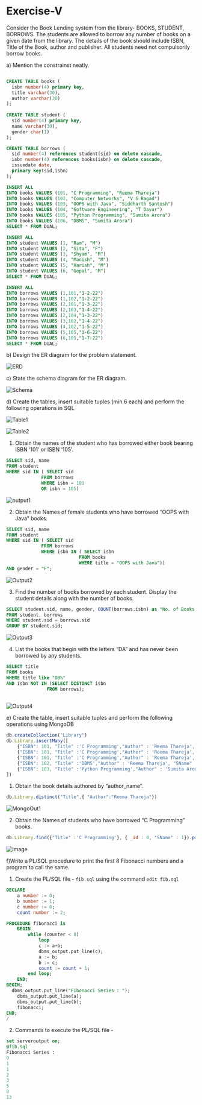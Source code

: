 # Exercise-V
Consider the Book Lending system from the library- BOOKS, STUDENT, BORROWS. The students are allowed to borrow any number of books on a given date from the library. The details of the book should include ISBN, Title of the Book, author and publisher. All students need not compulsorily borrow books. 

a) Mention the constrainst neatly.

```sql

CREATE TABLE books (
  isbn number(4) primary key,
  title varchar(30),
  author varchar(30)
);
  
CREATE TABLE student (
  sid number(4) primary key,
  name varchar(30),
  gender char(1)
);

CREATE TABLE borrows (
  sid number(4) references student(sid) on delete cascade,
  isbn number(4) references books(isbn) on delete cascade,
  issuedate date,
  primary key(sid,isbn)
);

INSERT ALL
INTO books VALUES (101, "C Programming", "Reema Thareja")
INTO books VALUES (102, "Computer Networks", "V S Bagad")
INTO books VALUES (103, "OOPS with Java", "Siddharth Santosh")
INTO books VALUES (104, "Software Engineering", "T Dayar")
INTO books VALUES (105, "Python Programming", "Sumita Arora")
INTO books VALUES (106, "DBMS", "Sumita Arora")
SELECT * FROM DUAL;

INSERT ALL 
INTO student VALUES (1, "Ram", "M")
INTO student VALUES (2, "Sita", "F")
INTO student VALUES (3, "Shyam", "M")
INTO student VALUES (4, "Manish", "M")
INTO student VALUES (5, "Harish", "M")
INTO student VALUES (6, "Gopal", "M")
SELECT * FROM DUAL;

INSERT ALL
INTO borrows VALUES (1,101,"1-2-22")
INTO borrows VALUES (1,102,"1-2-22")
INTO borrows VALUES (2,101,"1-3-22")
INTO borrows VALUES (2,103,"1-4-22")
INTO borrows VALUES (2,104,"1-3-22")
INTO borrows VALUES (3,102,"1-4-22")
INTO borrows VALUES (4,102,"1-5-22")
INTO borrows VALUES (5,105,"1-6-22")
INTO borrows VALUES (6,105,"1-7-22")
SELECT * FROM DUAL;


```



b) Design the ER diagram for the problem statement.

![ERD](https://user-images.githubusercontent.com/67141217/213426940-11f06ca8-aabe-4e3f-9377-759649af449b.png)

c) State the schema diagram for the ER diagram. 

![Schema](https://user-images.githubusercontent.com/67141217/213427737-f6baf512-48c8-4cbe-b6b3-a1cb93cccea2.png)

d) Create the tables, insert suitable tuples (min 6 each) and perform the following operations in SQL

![Table1](https://user-images.githubusercontent.com/67141217/213427810-4be8f43b-fbad-4e76-9472-989e7c84fbc0.png)

![Table2](https://user-images.githubusercontent.com/67141217/213427903-1bbf30b9-3a64-4060-b841-9ce4ff3cac72.png)

 1. Obtain the names of the student who has borrowed either book bearing ISBN ‘101’ or ISBN ‘105’.  

```sql 
SELECT sid, name 
FROM student 
WHERE sid IN ( SELECT sid 
             FROM borrows 
             WHERE isbn = 101 
             OR isbn = 105)
```

![output1](https://user-images.githubusercontent.com/67141217/213428394-dd2cfc2a-7337-46a0-9084-6367e66d8d3a.png)

 2. Obtain the Names of female students who have borrowed “OOPS with Java” books.
 
```sql
SELECT sid, name 
FROM student 
WHERE sid IN ( SELECT sid 
             FROM borrows 
             WHERE isbn IN ( SELECT isbn 
                           FROM books
                           WHERE title = "OOPS with Java"))
AND gender = "F";
```
![Output2](https://user-images.githubusercontent.com/67141217/213429009-cb5d3d41-9e60-42ef-a870-0c4f449356b8.png)

 3. Find the number of books borrowed by each student. Display the student details along with the number of books.

```sql
SELECT student.sid, name, gender, COUNT(borrows.isbn) as "No. of Books Issued"
FROM student, borrows
WHERE student.sid = borrows.sid
GROUP BY student.sid;
```

![Output3](https://user-images.githubusercontent.com/67141217/213429633-21e12da3-513b-491b-a71c-6e80a8115016.png)

 4. List the books that begin with the letters “DA” and has never been borrowed by any students.
 
 ```sql
SELECT title
FROM books
WHERE title like "DB%"
AND isbn NOT IN (SELECT DISTINCT isbn 
                FROM borrows);
              
 ```
 
![Output4](https://user-images.githubusercontent.com/67141217/213430078-b0d22dcc-2cc9-4eab-bc13-34e098a79e36.png)
 
e) Create the table, insert suitable tuples and perform the following operations using MongoDB

```javascript
db.createCollection("Library")
db.Library.insertMany([
    {"ISBN": 101, "Title" :'C Programming',"Author" : 'Reema Thareja', "SName" : "Ram", "SID":1 , "Date" : "1-2-22"},
    {"ISBN": 101, "Title" :'C Programming',"Author" : 'Reema Thareja', "SName" : "Sita", "SID":2 , "Date" : "1-2-22"},
    {"ISBN": 101, "Title" :'C Programming',"Author" : 'Reema Thareja', "SName" : "Manish", "SID":4 , "Date" : "1-2-22"},
    {"ISBN": 102, "Title" :'DBMS',"Author" : 'Reema Thareja', "SName" : "Ram", "SID":1 , "Date" : "1-2-22"},
    {"ISBN": 103, "Title" :'Python Programming',"Author" : 'Sumita Arora', "SName" : "Sita", "SID":2 , "Date" : "1-2-22"},
])
```


1. Obtain the book details authored by “author_name”. 

```javascript
db.Library.distinct("Title",{ "Author":"Reema Thareja"})
```

![MongoOut1](https://user-images.githubusercontent.com/67141217/213432152-878f074c-e49d-4c61-8a0d-9f2529099a15.png)


2. Obtain the Names of students who have borrowed “C Programming” books.

```javascript
db.Library.find({"Title" :'C Programming'}, { _id : 0, "SName" : 1}).pretty()
```

![image](https://user-images.githubusercontent.com/67141217/213432403-b10180a1-f276-4afd-8ed3-23cfbcb6858f.png)

f)Write a PL/SQL procedure to print the first 8 Fibonacci numbers and a program to call the same.

1. Create the PL/SQL file - ```fib.sql``` using the command ```edit fib.sql```

```sql
DECLARE
    a number := 0;
    b number := 1;
    c number := 0;
    count number := 2;

PROCEDURE fibonacci is
	BEGIN
    	while (counter < 8)
        	loop
            c := a+b;
            dbms_output.put_line(c);
            a := b;
            b := c;
            count := count + 1;
        end loop;
    END;
BEGIN;
  dbms_output.put_line("Fibonacci Series : ");
	dbms_output.put_line(a);
	dbms_output.put_line(b);
	fibonacci;
END;
/
```

2. Commands to execute the PL/SQL file -

```sql
set serveroutput on;
@fib.sql
Fibonacci Series : 
0
1
1
2
3
5
8
13
```
